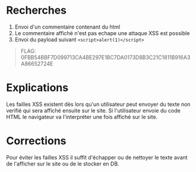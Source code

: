 # Recherches

1. Envoi d'un commentaire contenant du html
2. Le commentaire affiché n'est pas echape une attaque XSS est possible
3. Envoi du payload suivant `<script>alert(1)</script>`

> FLAG: 0FBB54BBF7D099713CA4BE297E1BC7DA0173D8B3C21C1811B916A3A86652724E

# Explications

Les failles XSS existent dès lors qu'un utilisateur peut envoyer du texte non verifié qui sera affiché ensuite sur le site. Si l'utilisateur envoie du code HTML le navigateur va l'interpréter une fois affiché sur le site.

# Corrections

Pour éviter les failles XSS il suffit d'échapper ou de nettoyer le texte avant de l'afficher sur le site ou de le stocker en DB.